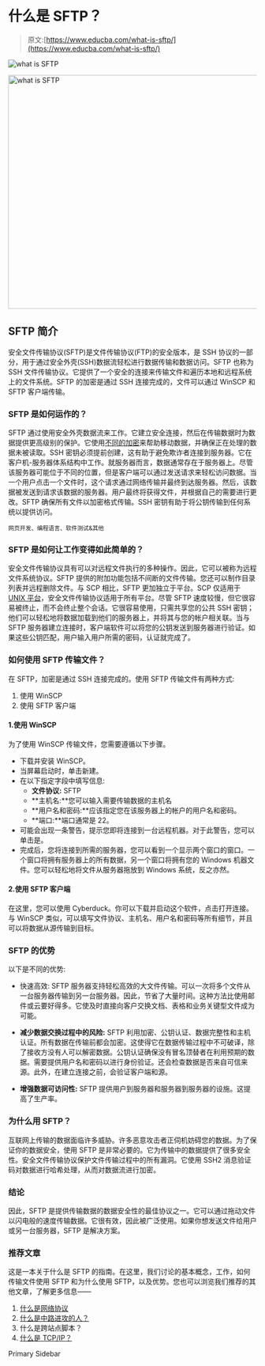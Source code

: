 # 什么是 SFTP？

> 原文:[https://www.educba.com/what-is-sftp/](https://www.educba.com/what-is-sftp/)

![what is SFTP](../Images/5433af61c48b81855ef3cc08152c8450.png)

<noscript><img class="alignnone size-full wp-image-211038" src="../Images/5433af61c48b81855ef3cc08152c8450.png" alt="what is SFTP" width="840" height="473" srcset="https://cdn.educba.com/academy/wp-content/uploads/2019/09/what-is-SFTP-1.png 840w, https://cdn.educba.com/academy/wp-content/uploads/2019/09/what-is-SFTP-1-300x169.png 300w, https://cdn.educba.com/academy/wp-content/uploads/2019/09/what-is-SFTP-1-768x432.png 768w" sizes="(max-width: 840px) 100vw, 840px" data-original-src="https://cdn.educba.com/academy/wp-content/uploads/2019/09/what-is-SFTP-1.png"/></noscript>

## SFTP 简介

安全文件传输协议(SFTP)是文件传输协议(FTP)的安全版本，是 SSH 协议的一部分，用于通过安全外壳(SSH)数据流轻松进行数据传输和数据访问。SFTP 也称为 SSH 文件传输协议。它提供了一个安全的连接来传输文件和遍历本地和远程系统上的文件系统。SFTP 的加密是通过 SSH 连接完成的，文件可以通过 WinSCP 和 SFTP 客户端传输。

### SFTP 是如何运作的？

SFTP 通过使用安全外壳数据流来工作。它建立安全连接，然后在传输数据时为数据提供更高级别的保护。它使用[不同的加密](https://www.educba.com/what-is-encryption/)来帮助移动数据，并确保正在处理的数据未被读取。SSH 密钥必须提前创建，这有助于避免欺诈者连接到服务器。它在客户机-服务器体系结构中工作。就服务器而言，数据通常存在于服务器上。尽管该服务器可能位于不同的位置，但是客户端可以通过发送请求来轻松访问数据。当一个用户点击一个文件时，这个请求通过网络传输并最终到达服务器。然后，该数据被发送到请求该数据的服务器。用户最终将获得文件，并根据自己的需要进行更改。SFTP 确保所有文件以加密格式传输。SSH 密钥有助于将公钥传输到任何系统以提供访问。

<small>网页开发、编程语言、软件测试&其他</small>

### SFTP 是如何让工作变得如此简单的？

安全文件传输协议具有可以对远程文件执行的多种操作。因此，它可以被称为远程文件系统协议。SFTP 提供的附加功能包括不间断的文件传输。您还可以制作目录列表并远程删除文件。与 SCP 相比，SFTP 更加独立于平台。SCP 仅适用于 [UNIX 平台](https://www.educba.com/what-is-unix/)，安全文件传输协议适用于所有平台。尽管 SFTP 速度较慢，但它很容易被终止，而不会终止整个会话。它很容易使用，只需共享您的公共 SSH 密钥；他们可以轻松地将数据加载到他们的服务器上，并将其与您的帐户相关联。当与 SFTP 服务器建立连接时，客户端软件可以将您的公钥发送到服务器进行验证。如果这些公钥匹配，用户输入用户所需的密码，认证就完成了。

### 如何使用 SFTP 传输文件？

在 SFTP，加密是通过 SSH 连接完成的。使用 SFTP 传输文件有两种方式:

1.  使用 WinSCP
2.  使用 SFTP 客户端

#### 1.使用 WinSCP

为了使用 WinSCP 传输文件，您需要遵循以下步骤。

*   下载并安装 WinSCP。
*   当屏幕启动时，单击新建。
*   在以下指定字段中填写信息:
    *   **文件协议:** SFTP
    *   **主机名:**您可以输入需要传输数据的主机名
    *   **用户名和密码:**应该指定您在该服务器上的帐户的用户名和密码。
    *   **端口:**端口通常是 22。
*   可能会出现一条警告，提示您即将连接到一台远程机器。对于此警告，您可以单击是。
*   完成后，您将连接到所需的服务器，您可以看到一个显示两个窗口的窗口。一个窗口将拥有服务器上的所有数据，另一个窗口将拥有您的 Windows 机器文件。您可以轻松地将文件从服务器拖放到 Windows 系统，反之亦然。

#### 2.使用 SFTP 客户端

在这里，您可以使用 Cyberduck。你可以下载并启动这个软件，点击打开连接。与 WinSCP 类似，可以填写文件协议、主机名、用户名和密码等所有细节，并且可以将数据从源传输到目标。

### SFTP 的优势

以下是不同的优势:

*   快速高效: SFTP 服务器支持轻松高效的大文件传输。可以一次将多个文件从一台服务器传输到另一台服务器。因此，节省了大量时间。这种方法比使用邮件或云要好得多。它使及时直接向客户交换文档、表格和业务关键型文件成为可能。

*   **减少数据交换过程中的风险:** SFTP 利用加密、公钥认证、数据完整性和主机认证。所有数据在传输前都会加密。这使得它在数据传输过程中不可破译，除了接收方没有人可以解密数据。公钥认证确保没有冒名顶替者在利用预期的数据。需要提供用户名和密码以进行身份验证。还会检查数据是否来自可信来源。此外，在建立连接之前，会验证客户端和源。

*   **增强数据可访问性:** SFTP 提供用户到服务器和服务器到服务器的设施。这提高了生产率。

### 为什么用 SFTP？

互联网上传输的数据面临许多威胁。许多恶意攻击者正伺机妨碍您的数据。为了保证你的数据安全，使用 SFTP 是非常必要的。它为传输中的数据提供了很多安全性。安全文件传输协议保护文件传输过程中的所有漏洞。它使用 SSH2 消息验证码对数据进行哈希处理，从而对数据流进行加密。

### 结论

因此，SFTP 是提供传输数据的数据安全性的最佳协议之一。它可以通过拖动文件以闪电般的速度传输数据。它很有效，因此被广泛使用。如果你想发送文件给用户或另一台服务器，SFTP 是解决方案。

### 推荐文章

这是一本关于什么是 SFTP 的指南。在这里，我们讨论的基本概念，工作，如何传输文件使用 SFTP 和为什么使用 SFTP，以及优势。您也可以浏览我们推荐的其他文章，了解更多信息——

1.  [什么是网络协议](https://www.educba.com/what-is-networking-protocols/)
2.  [什么是中路进攻的人？](https://www.educba.com/what-is-man-in-the-middle-attack/)
3.  什么是跨站点脚本？
4.  [什么是 TCP/IP？](https://www.educba.com/what-is-tcp-ip/)

<footer class="entry-footer">

<aside class="sidebar sidebar-primary widget-area" role="complementary" aria-label="Primary Sidebar">Primary Sidebar</aside>

</footer>